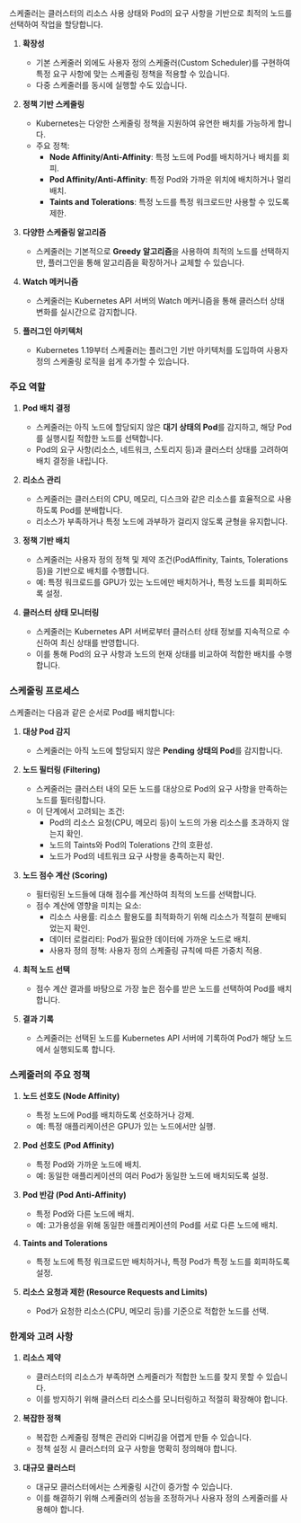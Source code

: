 스케줄러는 클러스터의 리소스 사용 상태와 Pod의 요구 사항을 기반으로 최적의 노드를 선택하여 작업을 할당합니다.

1. **확장성**
    - 기본 스케줄러 외에도 사용자 정의 스케줄러(Custom Scheduler)를 구현하여 특정 요구 사항에 맞는 스케줄링 정책을 적용할 수 있습니다.
    - 다중 스케줄러를 동시에 실행할 수도 있습니다.

2. **정책 기반 스케줄링**    
    - Kubernetes는 다양한 스케줄링 정책을 지원하여 유연한 배치를 가능하게 합니다.
    - 주요 정책:
        - **Node Affinity/Anti-Affinity**: 특정 노드에 Pod를 배치하거나 배치를 회피.
        - **Pod Affinity/Anti-Affinity**: 특정 Pod와 가까운 위치에 배치하거나 멀리 배치.
        - **Taints and Tolerations**: 특정 노드를 특정 워크로드만 사용할 수 있도록 제한.

3. **다양한 스케줄링 알고리즘**
    - 스케줄러는 기본적으로 **Greedy 알고리즘**을 사용하여 최적의 노드를 선택하지만, 플러그인을 통해 알고리즘을 확장하거나 교체할 수 있습니다.

4. **Watch 메커니즘**    
    - 스케줄러는 Kubernetes API 서버의 Watch 메커니즘을 통해 클러스터 상태 변화를 실시간으로 감지합니다.

5. **플러그인 아키텍처**
    - Kubernetes 1.19부터 스케줄러는 플러그인 기반 아키텍처를 도입하여 사용자 정의 스케줄링 로직을 쉽게 추가할 수 있습니다.

### 주요 역할

1. **Pod 배치 결정**
    - 스케줄러는 아직 노드에 할당되지 않은 **대기 상태의 Pod**를 감지하고, 해당 Pod를 실행시킬 적합한 노드를 선택합니다.
    - Pod의 요구 사항(리소스, 네트워크, 스토리지 등)과 클러스터 상태를 고려하여 배치 결정을 내립니다.

2. **리소스 관리**
    - 스케줄러는 클러스터의 CPU, 메모리, 디스크와 같은 리소스를 효율적으로 사용하도록 Pod를 분배합니다.
    - 리소스가 부족하거나 특정 노드에 과부하가 걸리지 않도록 균형을 유지합니다.

3. **정책 기반 배치**    
    - 스케줄러는 사용자 정의 정책 및 제약 조건(PodAffinity, Taints, Tolerations 등)을 기반으로 배치를 수행합니다.
    - 예: 특정 워크로드를 GPU가 있는 노드에만 배치하거나, 특정 노드를 회피하도록 설정.

4. **클러스터 상태 모니터링**    
    - 스케줄러는 Kubernetes API 서버로부터 클러스터 상태 정보를 지속적으로 수신하여 최신 상태를 반영합니다.
    - 이를 통해 Pod의 요구 사항과 노드의 현재 상태를 비교하여 적합한 배치를 수행합니다.

### 스케줄링 프로세스

스케줄러는 다음과 같은 순서로 Pod를 배치합니다:

1. **대상 Pod 감지**
    - 스케줄러는 아직 노드에 할당되지 않은 **Pending 상태의 Pod**를 감지합니다.

2. **노드 필터링 (Filtering)**    
    - 스케줄러는 클러스터 내의 모든 노드를 대상으로 Pod의 요구 사항을 만족하는 노드를 필터링합니다.
    - 이 단계에서 고려되는 조건:
        - Pod의 리소스 요청(CPU, 메모리 등)이 노드의 가용 리소스를 초과하지 않는지 확인.
        - 노드의 Taints와 Pod의 Tolerations 간의 호환성.
        - 노드가 Pod의 네트워크 요구 사항을 충족하는지 확인.

3. **노드 점수 계산 (Scoring)**    
    - 필터링된 노드들에 대해 점수를 계산하여 최적의 노드를 선택합니다.
    - 점수 계산에 영향을 미치는 요소:
        - 리소스 사용률: 리소스 활용도를 최적화하기 위해 리소스가 적절히 분배되었는지 확인.
        - 데이터 로컬리티: Pod가 필요한 데이터에 가까운 노드로 배치.
        - 사용자 정의 정책: 사용자 정의 스케줄링 규칙에 따른 가중치 적용.

4. **최적 노드 선택**
    - 점수 계산 결과를 바탕으로 가장 높은 점수를 받은 노드를 선택하여 Pod를 배치합니다.

5. **결과 기록**    
    - 스케줄러는 선택된 노드를 Kubernetes API 서버에 기록하여 Pod가 해당 노드에서 실행되도록 합니다.

### 스케줄러의 주요 정책

1. **노드 선호도 (Node Affinity)**
    - 특정 노드에 Pod를 배치하도록 선호하거나 강제.
    - 예: 특정 애플리케이션은 GPU가 있는 노드에서만 실행.

2. **Pod 선호도 (Pod Affinity)**    
    - 특정 Pod와 가까운 노드에 배치.
    - 예: 동일한 애플리케이션의 여러 Pod가 동일한 노드에 배치되도록 설정.

3. **Pod 반감 (Pod Anti-Affinity)**    
    - 특정 Pod와 다른 노드에 배치.
    - 예: 고가용성을 위해 동일한 애플리케이션의 Pod를 서로 다른 노드에 배치.

4. **Taints and Tolerations**    
    - 특정 노드에 특정 워크로드만 배치하거나, 특정 Pod가 특정 노드를 회피하도록 설정.

5. **리소스 요청과 제한 (Resource Requests and Limits)**    
    - Pod가 요청한 리소스(CPU, 메모리 등)를 기준으로 적합한 노드를 선택.

### 한계와 고려 사항

1. **리소스 제약**
    - 클러스터의 리소스가 부족하면 스케줄러가 적합한 노드를 찾지 못할 수 있습니다.
    - 이를 방지하기 위해 클러스터 리소스를 모니터링하고 적절히 확장해야 합니다.

2. **복잡한 정책**
    - 복잡한 스케줄링 정책은 관리와 디버깅을 어렵게 만들 수 있습니다.
    - 정책 설정 시 클러스터의 요구 사항을 명확히 정의해야 합니다.

3. **대규모 클러스터**
    - 대규모 클러스터에서는 스케줄링 시간이 증가할 수 있습니다.
    - 이를 해결하기 위해 스케줄러의 성능을 조정하거나 사용자 정의 스케줄러를 사용해야 합니다.

